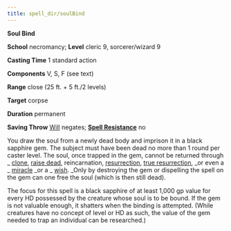 ```yaml
---
title: spell_dir/soulBind
---
```

 **Soul Bind**

**School** necromancy; **Level** cleric 9, sorcerer/wizard 9

**Casting Time** 1 standard action

**Components** V, S, F (see text)

**Range** close (25 ft. + 5 ft./2 levels)

**Target** corpse

**Duration** permanent

**Saving Throw** [Will](../combat#_will) negates; **[Spell Resistance](../glossary#_spell-resistance)** no

You draw the soul from a newly dead body and imprison it in a black sapphire gem. The subject must have been dead no more than 1 round per caster level. The soul, once trapped in the gem, cannot be returned through _ [clone](clone#_clone), [raise dead](raiseDead#_raise-dead), reincarnation, [resurrection](resurrection#_resurrection), [true resurrection](trueResurrection#_true-resurrection), _or even a _ [miracle](miracle#_miracle) _or a _ [wish](wish#_wish). _Only by destroying the gem or dispelling the spell on the gem can one free the soul (which is then still dead).

The focus for this spell is a black sapphire of at least 1,000 gp value for every HD possessed by the creature whose soul is to be bound. If the gem is not valuable enough, it shatters when the binding is attempted. (While creatures have no concept of level or HD as such, the value of the gem needed to trap an individual can be researched.)

